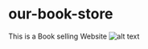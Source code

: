 # our-book-store
This is a Book selling Website 
![alt text](https://github.com/saikat1130/our-book-store)
